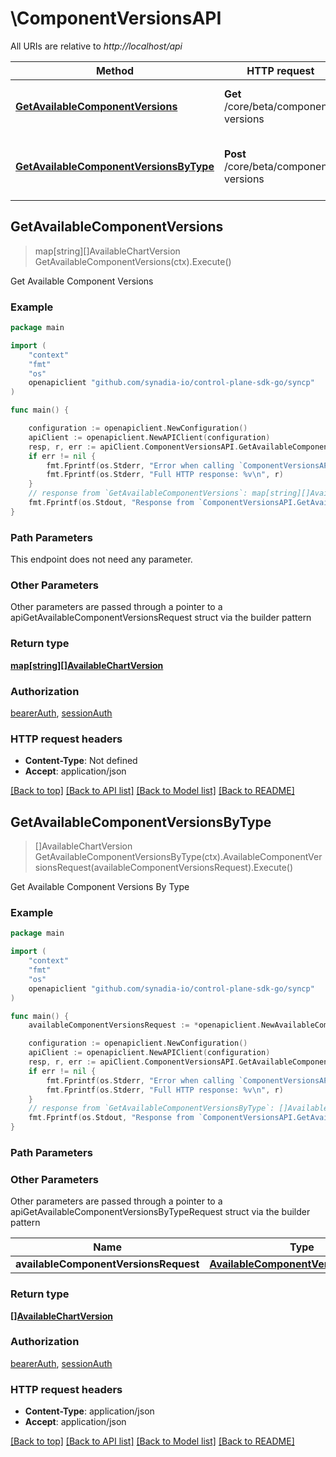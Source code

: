 # \ComponentVersionsAPI

All URIs are relative to *http://localhost/api*

Method | HTTP request | Description
------------- | ------------- | -------------
[**GetAvailableComponentVersions**](ComponentVersionsAPI.md#GetAvailableComponentVersions) | **Get** /core/beta/component-versions | Get Available Component Versions
[**GetAvailableComponentVersionsByType**](ComponentVersionsAPI.md#GetAvailableComponentVersionsByType) | **Post** /core/beta/component-versions | Get Available Component Versions By Type



## GetAvailableComponentVersions

> map[string][]AvailableChartVersion GetAvailableComponentVersions(ctx).Execute()

Get Available Component Versions



### Example

```go
package main

import (
    "context"
    "fmt"
    "os"
    openapiclient "github.com/synadia-io/control-plane-sdk-go/syncp"
)

func main() {

    configuration := openapiclient.NewConfiguration()
    apiClient := openapiclient.NewAPIClient(configuration)
    resp, r, err := apiClient.ComponentVersionsAPI.GetAvailableComponentVersions(context.Background()).Execute()
    if err != nil {
        fmt.Fprintf(os.Stderr, "Error when calling `ComponentVersionsAPI.GetAvailableComponentVersions``: %v\n", err)
        fmt.Fprintf(os.Stderr, "Full HTTP response: %v\n", r)
    }
    // response from `GetAvailableComponentVersions`: map[string][]AvailableChartVersion
    fmt.Fprintf(os.Stdout, "Response from `ComponentVersionsAPI.GetAvailableComponentVersions`: %v\n", resp)
}
```

### Path Parameters

This endpoint does not need any parameter.

### Other Parameters

Other parameters are passed through a pointer to a apiGetAvailableComponentVersionsRequest struct via the builder pattern


### Return type

[**map[string][]AvailableChartVersion**](array.md)

### Authorization

[bearerAuth](../README.md#bearerAuth), [sessionAuth](../README.md#sessionAuth)

### HTTP request headers

- **Content-Type**: Not defined
- **Accept**: application/json

[[Back to top]](#) [[Back to API list]](../README.md#documentation-for-api-endpoints)
[[Back to Model list]](../README.md#documentation-for-models)
[[Back to README]](../README.md)


## GetAvailableComponentVersionsByType

> []AvailableChartVersion GetAvailableComponentVersionsByType(ctx).AvailableComponentVersionsRequest(availableComponentVersionsRequest).Execute()

Get Available Component Versions By Type



### Example

```go
package main

import (
    "context"
    "fmt"
    "os"
    openapiclient "github.com/synadia-io/control-plane-sdk-go/syncp"
)

func main() {
    availableComponentVersionsRequest := *openapiclient.NewAvailableComponentVersionsRequest(int64(123), int64(123)) // AvailableComponentVersionsRequest |  (optional)

    configuration := openapiclient.NewConfiguration()
    apiClient := openapiclient.NewAPIClient(configuration)
    resp, r, err := apiClient.ComponentVersionsAPI.GetAvailableComponentVersionsByType(context.Background()).AvailableComponentVersionsRequest(availableComponentVersionsRequest).Execute()
    if err != nil {
        fmt.Fprintf(os.Stderr, "Error when calling `ComponentVersionsAPI.GetAvailableComponentVersionsByType``: %v\n", err)
        fmt.Fprintf(os.Stderr, "Full HTTP response: %v\n", r)
    }
    // response from `GetAvailableComponentVersionsByType`: []AvailableChartVersion
    fmt.Fprintf(os.Stdout, "Response from `ComponentVersionsAPI.GetAvailableComponentVersionsByType`: %v\n", resp)
}
```

### Path Parameters



### Other Parameters

Other parameters are passed through a pointer to a apiGetAvailableComponentVersionsByTypeRequest struct via the builder pattern


Name | Type | Description  | Notes
------------- | ------------- | ------------- | -------------
 **availableComponentVersionsRequest** | [**AvailableComponentVersionsRequest**](AvailableComponentVersionsRequest.md) |  | 

### Return type

[**[]AvailableChartVersion**](AvailableChartVersion.md)

### Authorization

[bearerAuth](../README.md#bearerAuth), [sessionAuth](../README.md#sessionAuth)

### HTTP request headers

- **Content-Type**: application/json
- **Accept**: application/json

[[Back to top]](#) [[Back to API list]](../README.md#documentation-for-api-endpoints)
[[Back to Model list]](../README.md#documentation-for-models)
[[Back to README]](../README.md)

